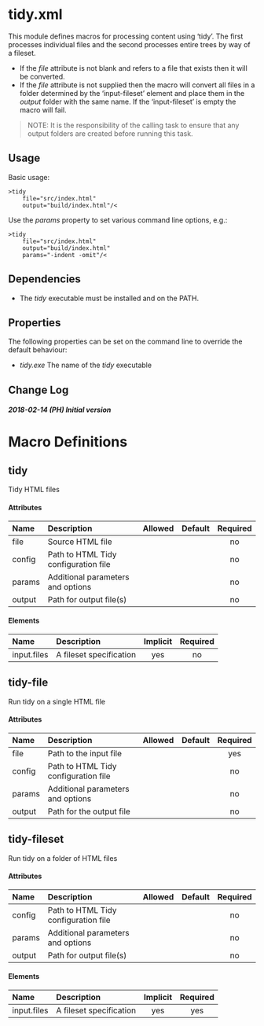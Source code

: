 # tidy.xml

This module defines macros for processing content using ‘tidy’. The
first processes individual files and the second processes entire trees
by way of a fileset.

  - If the *file* attribute is not blank and refers to a file that
    exists then it will be converted.
  - If the *file* attribute is not supplied then the macro will convert
    all files in a folder determined by the ‘input-fileset’ element and
    place them in the *output* folder with the same name. If the
    ‘input-fileset’ is empty the macro will fail.

> NOTE: It is the responsibility of the calling task to ensure that any
> output folders are created before running this task.

## Usage

Basic usage:

    >tidy
        file="src/index.html"
        output="build/index.html"/<

Use the *params* property to set various command line options, e.g.:

    >tidy
        file="src/index.html"
        output="build/index.html"
        params="-indent -omit"/<

## Dependencies

  - The *tidy* executable must be installed and on the PATH.

## Properties

The following properties can be set on the command line to override the
default behaviour:

  - *tidy.exe* The name of the *tidy* executable

## Change Log

##### 2018-02-14 (PH) Initial version

# Macro Definitions

## tidy

Tidy HTML
files

#### Attributes

| Name   | Description                          | Allowed | Default | Required |
| :----- | :----------------------------------- | :------ | :-----: | :------: |
| file   | Source HTML file                     |         |         |    no    |
| config | Path to HTML Tidy configuration file |         |         |    no    |
| params | Additional parameters and options    |         |         |    no    |
| output | Path for output file(s)              |         |         |    no    |

#### Elements

| Name        | Description             | Implicit | Required |
| :---------- | :---------------------- | :------: | :------: |
| input.files | A fileset specification |   yes    |    no    |

## tidy-file

Run tidy on a single HTML
file

#### Attributes

| Name   | Description                          | Allowed | Default | Required |
| :----- | :----------------------------------- | :------ | :-----: | :------: |
| file   | Path to the input file               |         |         |   yes    |
| config | Path to HTML Tidy configuration file |         |         |    no    |
| params | Additional parameters and options    |         |         |    no    |
| output | Path for the output file             |         |         |    no    |

## tidy-fileset

Run tidy on a folder of HTML
files

#### Attributes

| Name   | Description                          | Allowed | Default | Required |
| :----- | :----------------------------------- | :------ | :-----: | :------: |
| config | Path to HTML Tidy configuration file |         |         |    no    |
| params | Additional parameters and options    |         |         |    no    |
| output | Path for output file(s)              |         |         |    no    |

#### Elements

| Name        | Description             | Implicit | Required |
| :---------- | :---------------------- | :------: | :------: |
| input.files | A fileset specification |   yes    |   yes    |
